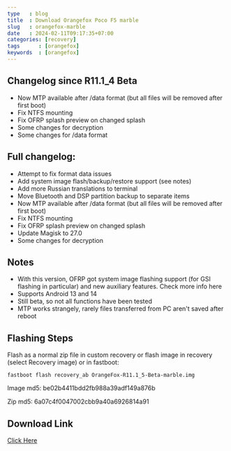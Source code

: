 ```yaml
---
type   : blog
title  : Download Orangefox Poco F5 marble
slug   : orangefox-marble
date   : 2024-02-11T09:17:35+07:00
categories: [recovery]
tags      : [orangefox]
keywords  : [orangefox]
---
```



## Changelog since R11.1_4 Beta

- Now MTP available after /data format (but all files will be removed after first boot)
- Fix NTFS mounting
- Fix OFRP splash preview on changed splash
- Some changes for decryption
- Some changes for /data format

## Full changelog:

- Attempt to fix format data issues
- Add system image flash/backup/restore support (see notes)
- Add more Russian translations to terminal
- Move Bluetooth and DSP partition backup to separate items
- Now MTP available after /data format (but all files will be removed after first boot)
- Fix NTFS mounting
- Fix OFRP splash preview on changed splash
- Update Magisk to 27.0
- Some changes for decryption

## Notes

- With this version, OFRP got system image flashing support (for GSI flashing in particular) and new auxiliary features. Check more info here
- Supports Android 13 and 14
- Still beta, so not all functions have been tested
- MTP works strangely, rarely files transferred from PC aren't saved after reboot

## Flashing Steps
Flash as a normal zip file in custom recovery or flash image in recovery (select Recovery image) or in fastboot:

``fastboot flash recovery_ab OrangeFox-R11.1_5-Beta-marble.img``

Image md5: be02b4411bdd2fb988a39adf149a876b

Zip md5: 6a07c4f0047002cbb9a40a6926814a91

## Download Link

[Click Here](https://github.com/Ctapchuk/android_device_xiaomi_marble-OFRP/releases/download/2024-02-10/OrangeFox-R11.1_5-Beta-marble.zip)
